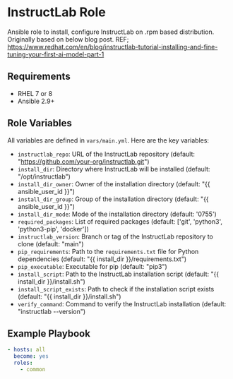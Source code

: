 # InstructLab Role

Ansible role to install, configure InstructLab on .rpm based distribution. Originally based on below blog post.
REF; https://www.redhat.com/en/blog/instructlab-tutorial-installing-and-fine-tuning-your-first-ai-model-part-1

## Requirements

- RHEL 7 or 8
- Ansible 2.9+

## Role Variables

All variables are defined in `vars/main.yml`. Here are the key variables:

- `instructlab_repo`: URL of the InstructLab repository (default: "https://github.com/your-org/instructlab.git")
- `install_dir`: Directory where InstructLab will be installed (default: "/opt/instructlab")
- `install_dir_owner`: Owner of the installation directory (default: "{{ ansible_user_id }}")
- `install_dir_group`: Group of the installation directory (default: "{{ ansible_user_id }}")
- `install_dir_mode`: Mode of the installation directory (default: '0755')
- `required_packages`: List of required packages (default: ['git', 'python3', 'python3-pip', 'docker'])
- `instructlab_version`: Branch or tag of the InstructLab repository to clone (default: "main")
- `pip_requirements`: Path to the `requirements.txt` file for Python dependencies (default: "{{ install_dir }}/requirements.txt")
- `pip_executable`: Executable for pip (default: "pip3")
- `install_script`: Path to the InstructLab installation script (default: "{{ install_dir }}/install.sh")
- `install_script_exists`: Path to check if the installation script exists (default: "{{ install_dir }}/install.sh")
- `verify_command`: Command to verify the InstructLab installation (default: "instructlab --version")

## Example Playbook

```yaml
- hosts: all
  become: yes
  roles:
    - common
